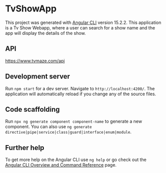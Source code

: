 # TvShowApp

This project was generated with [Angular CLI](https://github.com/angular/angular-cli) version 15.2.2.
This application is a Tv Show Webapp, where a user can search for a show name and the app will display the details of the show.

## API 

https://www.tvmaze.com/api

## Development server

Run `npm start` for a dev server. Navigate to `http://localhost:4200/`. The application will automatically reload if you change any of the source files.

## Code scaffolding

Run `npx ng generate component component-name` to generate a new component. You can also use `ng generate directive|pipe|service|class|guard|interface|enum|module`.

## Further help

To get more help on the Angular CLI use `ng help` or go check out the [Angular CLI Overview and Command Reference](https://angular.io/cli) page.


